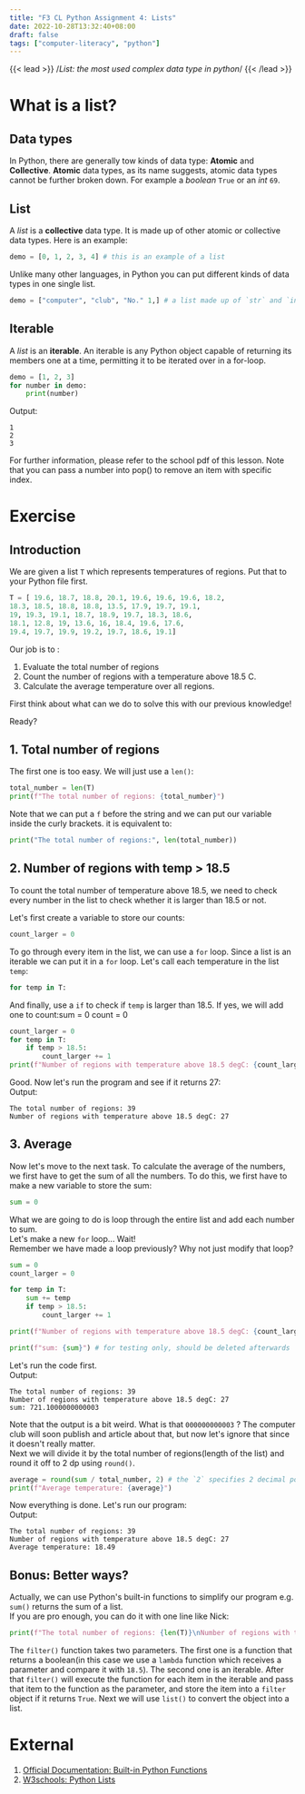 ```yaml
---
title: "F3 CL Python Assignment 4: Lists"
date: 2022-10-28T13:32:40+08:00
draft: false
tags: ["computer-literacy", "python"]
---
```


{{< lead >}} /*List: the most used complex data type in python*/ {{< /lead >}}

# What is a list?
## Data types
In Python, there are generally tow kinds of data type:  **Atomic** and **Collective**.
**Atomic** data types, as its name suggests, atomic data types cannot be further broken down. For example a *boolean* `True` or an *int* `69`.
## List
A *list* is a **collective** data type. It is made up of other atomic or collective data types. Here is an example:
```python
demo = [0, 1, 2, 3, 4] # this is an example of a list
```
Unlike many other languages, in Python you can put different kinds of data types in one single list.
```python
demo = ["computer", "club", "No." 1,] # a list made up of `str` and `int`
```
## Iterable
A *list* is an **iterable**. An iterable is any Python object capable of returning its members one at a time, permitting it to be iterated over in a for-loop.    
```python
demo = [1, 2, 3]
for number in demo:
	print(number)
```
Output:
```
1
2
3
```
For further information, please refer to the school pdf of this lesson. Note that you can pass a number into pop() to remove an item with specific index.

# Exercise 
## Introduction
We are given a list `T` which represents temperatures of regions. Put that to your Python file first.
```python
T = [ 19.6, 18.7, 18.8, 20.1, 19.6, 19.6, 19.6, 18.2,
18.3, 18.5, 18.8, 18.8, 13.5, 17.9, 19.7, 19.1,
19, 19.3, 19.1, 18.7, 18.9, 19.7, 18.3, 18.6,
18.1, 12.8, 19, 13.6, 16, 18.4, 19.6, 17.6,
19.4, 19.7, 19.9, 19.2, 19.7, 18.6, 19.1]
```
Our job is to :
1. Evaluate the total number of regions
2. Count the number of regions with a temperature above 18.5 C.
3. Calculate the average temperature over all regions.

First think about what can we do to solve this with our previous knowledge!  

Ready?  

## 1. Total number of regions
The first one is too easy. We will just use a `len()`:
```python
total_number = len(T)
print(f"The total number of regions: {total_number}")
```
Note that we can put a `f` before the string and we can put our variable inside the curly brackets. it is equivalent to:
```python
print("The total number of regions:", len(total_number))
```

## 2. Number of regions with temp > 18.5
To count the total number of temperature above 18.5, we need to check every number in the list to check whether it is larger than 18.5 or not.  

Let's first create a variable to store our counts:
```python
count_larger = 0
```

To go through every item in the list, we can use a `for` loop. Since a list is an iterable we can put it in a `for` loop. Let's call each temperature in the list `temp`:
```python
for temp in T:
```
And finally, use a `if` to check if `temp` is larger than 18.5. If yes, we will add one to count:sum = 0
count = 0
```python
count_larger = 0
for temp in T:
	if temp > 18.5:
		count_larger += 1
print(f"Number of regions with temperature above 18.5 degC: {count_larger}")
```

Good. Now let's run the program and see if it returns 27:  
Output:
```
The total number of regions: 39
Number of regions with temperature above 18.5 degC: 27
```
## 3. Average

Now let's move to the next task.
To calculate the average of the numbers, we first have to get the sum of all the numbers. To do this, we first have to make a new variable to store the sum:
```python
sum = 0
```
What we are going to do is loop through the entire list and add each number to sum.  
Let's make a new `for` loop... Wait!  
Remember we have made a loop previously? Why not just modify that loop?
```python
sum = 0
count_larger = 0

for temp in T:
	sum += temp
	if temp > 18.5:
		count_larger += 1

print(f"Number of regions with temperature above 18.5 degC: {count_larger}")

print(f"sum: {sum}") # for testing only, should be deleted afterwards
```
Let's run the code first.  
Output:
```
The total number of regions: 39
Number of regions with temperature above 18.5 degC: 27
sum: 721.1000000000003
```
Note that the output is a bit weird. What is that `000000000003` ?
The computer club will soon publish and article about that, but now let's ignore that since it doesn't really matter.  
Next we will divide it by the total number of regions(length of the list) and round it off to 2 dp using `round()`.
```python
average = round(sum / total_number, 2) # the `2` specifies 2 decimal points
print(f"Average temperature: {average}")
```
Now everything is done. Let's run our program:  
Output:
```
The total number of regions: 39
Number of regions with temperature above 18.5 degC: 27
Average temperature: 18.49
```
## Bonus: Better ways?
Actually, we can use Python's built-in functions to simplify our program  e.g. `sum()`  returns the sum of a list.  
If you are pro enough, you can do it with one line like Nick:
```python
print(f"The total number of regions: {len(T)}\nNumber of regions with temperature above 18.5 degC: {len(list(filter(lambda x: x > 18.5, T)))}\nAverage temperature: {round(sum(T) / len(T), 2)}")
```
The `filter()` function takes two parameters. The first one is a function that returns a boolean(in this case we use a `lambda` function which receives a parameter and compare it with `18.5`). The second one is an iterable. After that `filter()` will execute the function for each item in the iterable and pass that item to the function as the parameter, and store the item into a `filter` object if it returns `True`. Next we will use `list()` to convert the object into a list.
# External
1. [Official Documentation: Built-in Python Functions](https://docs.python.org/3/library/functions.html)
2. [W3schools: Python Lists](https://www.w3schools.com/python/python_lists.asp)
